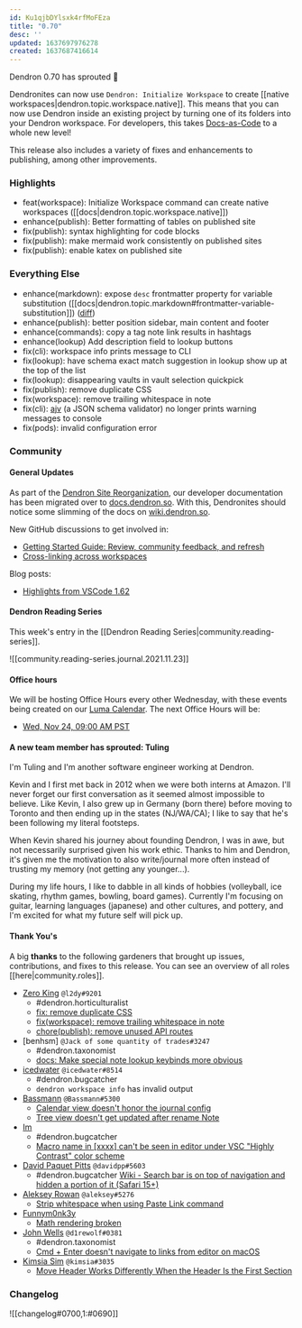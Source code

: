 ```yaml
---
id: Ku1qjbDYlsxk4rfMoFEza
title: "0.70"
desc: ''
updated: 1637697976278
created: 1637687416614
---
```


Dendron 0.70 has sprouted  🌱

Dendronites can now use `Dendron: Initialize Workspace` to create [[native workspaces|dendron.topic.workspace.native]]. This means that you can now use Dendron inside an existing project by turning one of its folders into your Dendron workspace. For developers, this takes [Docs-as-Code](https://www.writethedocs.org/guide/docs-as-code/) to a whole new level!

This release also includes a variety of fixes and enhancements to publishing, among other improvements.

### Highlights
- feat(workspace): Initialize Workspace command can create native workspaces ([[docs|dendron.topic.workspace.native]])
- enhance(publish): Better formatting of tables on published site
- fix(publish): syntax highlighting for code blocks
- fix(publish): make mermaid work consistently on published sites
- fix(publish): enable katex on published site 

### Everything Else
- enhance(markdown): expose `desc` frontmatter property for variable substitution ([[docs|dendron.topic.markdown#frontmatter-variable-substitution]]) ([diff](https://github.com/dendronhq/dendron-site/pull/284/files))
- enhance(publish): better position sidebar, main content and footer
- enhance(commands): copy a tag note link results in hashtags
- enhance(lookup) Add description field to lookup buttons
- fix(cli): workspace info prints message to CLI
- fix(lookup): have schema exact match suggestion in lookup show up at the top of the list
- fix(lookup): disappearing vaults in vault selection quickpick
- fix(publish): remove duplicate CSS
- fix(workspace): remove trailing whitespace in note
- fix(cli): [ajv](https://github.com/ajv-validator/ajv) (a JSON schema validator) no longer prints warning messages to console
- fix(pods): invalid configuration error

### Community

#### General Updates

As part of the [Dendron Site Reorganization](https://github.com/dendronhq/dendron/discussions/1665), our developer documentation has been migrated over to [docs.dendron.so](https://docs.dendron.so/). With this, Dendronites should notice some slimming of the docs on [wiki.dendron.so](https://wiki.dendron.so/).

New GitHub discussions to get involved in:
- [Getting Started Guide: Review, community feedback, and refresh](https://github.com/dendronhq/dendron/discussions/1756)
- [Cross-linking across workspaces](https://github.com/dendronhq/dendron/discussions/1761)

Blog posts:
- [Highlights from VSCode 1.62](https://blog.dendron.so/notes/V2Cjla9vzM69Z280j5bXB/)

#### Dendron Reading Series

This week's entry in the [[Dendron Reading Series|community.reading-series]].

![[community.reading-series.journal.2021.11.23]]

#### Office hours

We will be hosting Office Hours every other Wednesday, with these events being created on our [Luma Calendar](https://lu.ma/community/com-lTfMsAZEWSwLJJL/calendar). The next Office Hours will be:

- [Wed, Nov 24, 09:00 AM PST](https://lu.ma/1qawev0b)

#### A new team member has sprouted: Tuling

I'm Tuling and I'm another software engineer working at Dendron.

Kevin and I first met back in 2012 when we were both interns at Amazon. I'll never forget our first conversation as it seemed almost impossible to believe. Like Kevin, I also grew up in Germany (born there) before moving to Toronto and then ending up in the states (NJ/WA/CA); I like to say that he's been following my literal footsteps.

When Kevin shared his journey about founding Dendron, I was in awe, but not necessarily surprised given his work ethic. Thanks to him and Dendron, it's given me the motivation to also write/journal more often instead of trusting my memory (not getting any younger...).

During my life hours, I like to dabble in all kinds of hobbies (volleyball, ice skating, rhythm games, bowling, board games). Currently I'm focusing on guitar, learning languages (japanese) and other cultures, and pottery, and I'm excited for what my future self will pick up.

#### Thank You's

A big **thanks** to the following gardeners that brought up issues, contributions, and fixes to this release.
You can see an overview of all roles [[here|community.roles]].

- [Zero King](https://github.com/l2dy) `@l2dy#9201`
  - #dendron.horticulturalist
  - [fix: remove duplicate CSS](https://github.com/dendronhq/dendron/pull/1707)
  - [fix(workspace): remove trailing whitespace in note](https://github.com/dendronhq/dendron/pull/1736)
  - [chore(publish): remove unused API routes](https://github.com/dendronhq/dendron/pull/1765)
- [benhsm] `@Jack of some quantity of trades#3247`
  - #dendron.taxonomist
  - [docs: Make special note lookup keybinds more obvious](https://github.com/dendronhq/dendron-site/pull/286)
- [icedwater](https://github.com/icedwater) `@icedwater#8514`
  - #dendron.bugcatcher
  - `dendron workspace info` has invalid output
- [Bassmann](https://github.com/Bassmann) `@Bassmann#5300`
  - [Calendar view doesn't honor the journal config](https://github.com/dendronhq/dendron/issues/1733)
  - [Tree view doesn't get updated after rename Note](https://github.com/dendronhq/dendron/issues/1734)
- [Im](https://github.com/immartian)
  - #dendron.bugcatcher
  - [Macro name in [xxxx] can't be seen in editor under VSC "Highly Contrast" color scheme](https://github.com/dendronhq/dendron/issues/1738)
- [David Paquet Pitts](https://github.com/davidpp) `@davidpp#5603`
  - #dendron.bugcatcher
  [Wiki - Search bar is on top of navigation and hidden a portion of it (Safari 15+)](https://github.com/dendronhq/dendron/issues/1740)
- [Aleksey Rowan](https://github.com/aleksey-rowan) `@aleksey#5276`
  - [Strip whitespace when using Paste Link command](https://github.com/dendronhq/dendron/issues/1741)
- [Funnym0nk3y](https://github.com/funnym0nk3y)
  - [Math rendering broken](https://github.com/dendronhq/dendron/issues/1747)
- [John Wells](https://github.com/d1rewolf) `@d1rewolf#0381`
  - #dendron.taxonomist
  - [Cmd + Enter doesn't navigate to links from editor on macOS](https://github.com/dendronhq/dendron/issues/1750)
- [Kimsia Sim](https://github.com/simkimsia) `@kimsia#3035`
  - [Move Header Works Differently When the Header Is the First Section](https://github.com/dendronhq/dendron/issues/1762)

### Changelog
![[changelog#0700,1:#0690]]
